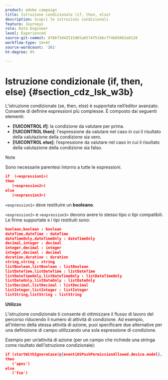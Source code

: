 ```yaml
---
product: adobe campaign
title: Istruzione condizionale (if, then, else)
description: Scopri le istruzioni condizionali
feature: Journeys
role: Data Engineer
level: Experienced
source-git-commit: d786f3d42515d65a6574f51b6cff4b85063a0126
workflow-type: tm+mt
source-wordcount: '161'
ht-degree: 0%

---
```


# Istruzione condizionale (if, then, else) {#section_cdz_lsk_w3b}

L’istruzione condizionale (se, then, else) è supportata nell’editor avanzato. Consente di definire espressioni più complesse. È composto dai seguenti elementi:

* **[!UICONTROL if]**: la condizione da valutare per prima.
* **[!UICONTROL then]**: l&#39;espressione da valutare nel caso in cui il risultato della valutazione della condizione sia vero.
* **[!UICONTROL else]**: l’espressione da valutare nel caso in cui il risultato della valutazione della condizione sia falso.

>[!NOTE]
>
>Sono necessarie parentesi intorno a tutte le espressioni.

```json
if  (<expression1>)
then
   (<expression2>)
else
   (<expression3>)
```

`<expression1>` deve restituire un **booleano**.

`<expression2>` e `<expression3>` devono avere lo stesso tipo o tipi compatibili. Le firme supportate e i tipi restituiti sono:

```json
boolean,boolean : boolean
dateTime,dateTime : dateTime
dateTimeOnly,dateTimeOnly : dateTimeOnly
decimal,integer : decimal
integer,decimal : integer
integer,decimal : decimal
duration,duration : duration
string,string : string
listBoolean,listBoolean : listBoolean
listDateTime,listDateTime : listDateTime
listDateTimeOnly,listDateTimeOnly : listDateTimeOnly
listDateOnly,listDateOnly : listDateOnly
listDecimal,listDecimal : listDecimal
listInteger,listInteger : listInteger
listString,listString : listString
```

**Utilizzo**

L’istruzione condizionale ti consente di ottimizzare il flusso di lavoro del percorso riducendo il numero di attività di condizione. Ad esempio, all’interno della stessa attività di azione, puoi specificare due alternative per una definizione di campo utilizzando una sola espressione di condizione.

Esempio per un’attività di azione (per un campo che richiede una stringa come risultato dell’istruzione condizionale):

```json
if (startWithIgnoreCase(@{eventiOSPushPermissionAllowed.device.model}, 'iPad') or startWithIgnoreCase(@{eventiOSPushPermissionAllowed.device.model}, 'iOS'))
then
   ('apns')
else
   ('fcm')
```
